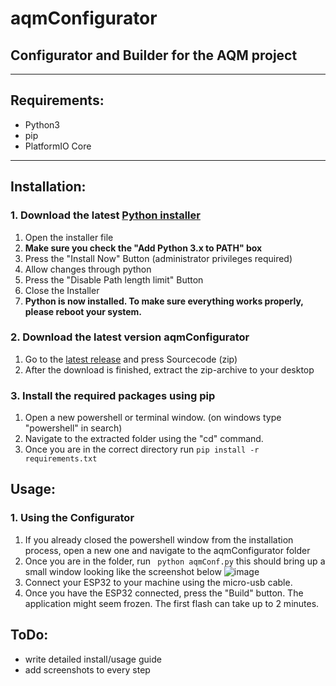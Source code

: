 # aqmConfigurator
## Configurator and Builder for the AQM project
---
## Requirements:
- Python3
- pip
- PlatformIO Core
---
## Installation:
### 1. Download the latest [Python installer](https://www.python.org/downloads/)
   1. Open the installer file
   2. __Make sure you check the "Add Python 3.x to PATH" box__
   3. Press the "Install Now" Button (administrator privileges required)
   4. Allow changes through python
   5. Press the "Disable Path length limit" Button
   6. Close the Installer
   7. __Python is now installed. To make sure everything works properly, please reboot your system.__
### 2. Download the latest version aqmConfigurator
   1. Go to the [latest release](https://github.com/felixslama/aqmConfigurator/releases/latest) and press Sourcecode (zip)
   2. After the download is finished, extract the zip-archive to your desktop
### 3. Install the required packages using pip
   1. Open a new powershell or terminal window. (on windows type "powershell" in search)
   2. Navigate to the extracted folder using the "cd" command.
   3. Once you are in the correct directory run ```pip install -r requirements.txt```

## Usage:
### 1. Using the Configurator
   1. If you already closed the powershell window from the installation process, open a new one and navigate to the aqmConfigurator folder
   2. Once you are in the folder, run ``` python aqmConf.py``` this should bring up a small window looking like the screenshot below
      ![image](https://user-images.githubusercontent.com/79058712/164645347-f467bc17-8681-4dae-a66c-7934d30538e6.png)
   3. Connect your ESP32 to your machine using the micro-usb cable.
   4. Once you have the ESP32 connected, press the "Build" button. The application might seem frozen. The first flash can take up to 2 minutes.

## ToDo:
- write detailed install/usage guide
- add screenshots to every step

